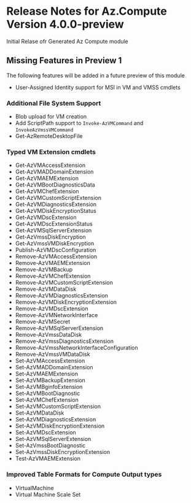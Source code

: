 # Release Notes for Az.Compute Version 4.0.0-preview
Initial Relase ofr Generated Az Compute module

## Missing Features in Preview 1
The following features will be added in a future preview of this module

- User-Assigned Identity support for MSI in VM and VMSS cmdlets

### Additional File System Support
-  Blob upload for VM creation 
-  Add ScriptPath support to ```Invoke-AzVMCommand``` and ```InvokeAzVmssVMCommand```
-  Get-AzRemoteDesktopFile 

### Typed VM Extension cmdlets
-  Get-AzVMAccessExtension
-  Get-AzVMADDomainExtension
-  Get-AzVMAEMExtension
-  Get-AzVMBootDiagnosticsData
-  Get-AzVMChefExtension
-  Get-AzVMCustomScriptExtension
-  Get-AzVMDiagnosticsExtension
-  Get-AzVMDiskEncryptionStatus
-  Get-AzVMDscExtension
-  Get-AzVMDscExtensionStatus
-  Get-AzVMSqlServerExtension
-  Get-AzVmssDiskEncryption
-  Get-AzVmssVMDiskEncryption
-  Publish-AzVMDscConfiguration
-  Remove-AzVMAccessExtension
-  Remove-AzVMAEMExtension
-  Remove-AzVMBackup
-  Remove-AzVMChefExtension
-  Remove-AzVMCustomScriptExtension
-  Remove-AzVMDataDisk
-  Remove-AzVMDiagnosticsExtension
-  Remove-AzVMDiskEncryptionExtension
-  Remove-AzVMDscExtension
-  Remove-AzVMNetworkInterface
-  Remove-AzVMSecret
-  Remove-AzVMSqlServerExtension
-  Remove-AzVmssDataDisk
-  Remove-AzVmssDiagnosticsExtension
-  Remove-AzVmssNetworkInterfaceConfiguration
-  Remove-AzVmssVMDataDisk
-  Set-AzVMAccessExtension
-  Set-AzVMADDomainExtension
-  Set-AzVMAEMExtension
-  Set-AzVMBackupExtension
-  Set-AzVMBginfoExtension
-  Set-AzVMBootDiagnostic
-  Set-AzVMChefExtension
-  Set-AzVMCustomScriptExtension
-  Set-AzVMDataDisk
-  Set-AzVMDiagnosticsExtension
-  Set-AzVMDiskEncryptionExtension
-  Set-AzVMDscExtension
-  Set-AzVMSqlServerExtension
-  Set-AzVmssBootDiagnostic
-  Set-AzVmssDiskEncryptionExtension
-  Test-AzVMAEMExtension

### Improved Table Formats for Compute Output types
- VirtualMachine
- Virtual Machine Scale Set

